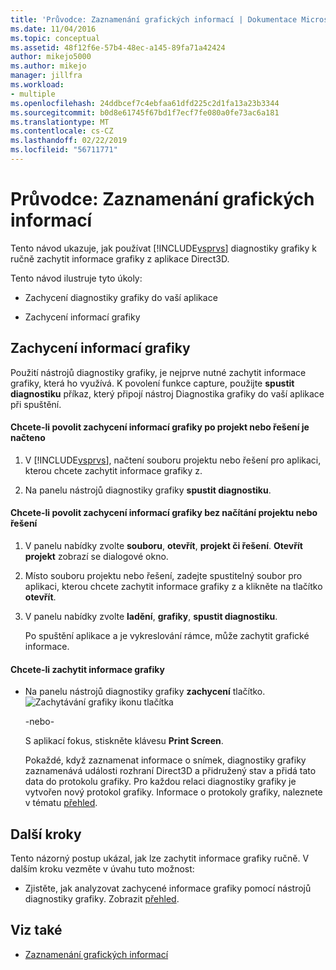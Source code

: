 ```yaml
---
title: 'Průvodce: Zaznamenání grafických informací | Dokumentace Microsoftu'
ms.date: 11/04/2016
ms.topic: conceptual
ms.assetid: 48f12f6e-57b4-48ec-a145-89fa71a42424
author: mikejo5000
ms.author: mikejo
manager: jillfra
ms.workload:
- multiple
ms.openlocfilehash: 24ddbcef7c4ebfaa61dfd225c2d1fa13a23b3344
ms.sourcegitcommit: b0d8e61745f67bd1f7ecf7fe080a0fe73ac6a181
ms.translationtype: MT
ms.contentlocale: cs-CZ
ms.lasthandoff: 02/22/2019
ms.locfileid: "56711771"
---
```

# <a name="walkthrough-capturing-graphics-information"></a>Průvodce: Zaznamenání grafických informací
Tento návod ukazuje, jak používat [!INCLUDE[vsprvs](../../code-quality/includes/vsprvs_md.md)] diagnostiky grafiky k ručně zachytit informace grafiky z aplikace Direct3D.

 Tento návod ilustruje tyto úkoly:

-   Zachycení diagnostiky grafiky do vaší aplikace

-   Zachycení informací grafiky

## <a name="capturing-graphics-information"></a>Zachycení informací grafiky
 Použití nástrojů diagnostiky grafiky, je nejprve nutné zachytit informace grafiky, která ho využívá. K povolení funkce capture, použijte **spustit diagnostiku** příkaz, který připojí nástroj Diagnostika grafiky do vaší aplikace při spuštění.

#### <a name="to-enable-the-capture-of-graphics-information-after-a-project-or-solution-is-loaded"></a>Chcete-li povolit zachycení informací grafiky po projekt nebo řešení je načteno

1. V [!INCLUDE[vsprvs](../../code-quality/includes/vsprvs_md.md)], načtení souboru projektu nebo řešení pro aplikaci, kterou chcete zachytit informace grafiky z.

2. Na panelu nástrojů diagnostiky grafiky **spustit diagnostiku**.

#### <a name="to-enable-the-capture-of-graphics-information-without-loading-a-project-or-solution"></a>Chcete-li povolit zachycení informací grafiky bez načítání projektu nebo řešení

1. V panelu nabídky zvolte **souboru**, **otevřít**, **projekt či řešení**. **Otevřít projekt** zobrazí se dialogové okno.

2. Místo souboru projektu nebo řešení, zadejte spustitelný soubor pro aplikaci, kterou chcete zachytit informace grafiky z a klikněte na tlačítko **otevřít**.

3. V panelu nabídky zvolte **ladění**, **grafiky**, **spustit diagnostiku**.

   Po spuštění aplikace a je vykreslování rámce, může zachytit grafické informace.

#### <a name="to-capture-graphics-information"></a>Chcete-li zachytit informace grafiky

- Na panelu nástrojů diagnostiky grafiky **zachycení** tlačítko. ![Zachytávání grafiky ikonu tlačítka](media/debuggingdirectxgraphics.png "DebuggingDirectXGraphics")

   -nebo-

   S aplikací fokus, stiskněte klávesu **Print Screen**.

  Pokaždé, když zaznamenat informace o snímek, diagnostiky grafiky zaznamenává události rozhraní Direct3D a přidružený stav a přidá tato data do protokolu grafiky. Pro každou relaci diagnostiky grafiky je vytvořen nový protokol grafiky. Informace o protokoly grafiky, naleznete v tématu [přehled](overview-of-visual-studio-graphics-diagnostics.md).

## <a name="next-steps"></a>Další kroky
 Tento názorný postup ukázal, jak lze zachytit informace grafiky ručně. V dalším kroku vezměte v úvahu tuto možnost:

-   Zjistěte, jak analyzovat zachycené informace grafiky pomocí nástrojů diagnostiky grafiky. Zobrazit [přehled](overview-of-visual-studio-graphics-diagnostics.md).

## <a name="see-also"></a>Viz také
- [Zaznamenání grafických informací](capturing-graphics-information.md)